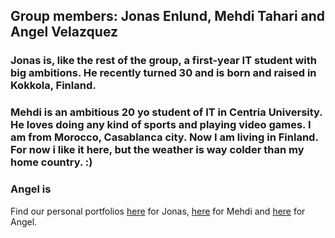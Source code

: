 ## Group members: Jonas Enlund, Mehdi Tahari and Angel Velazquez
### **Jonas** is, like the rest of the group, a first-year IT student with big ambitions. He recently turned 30 and is born and raised in Kokkola, Finland.

### **Mehdi** is an ambitious 20 yo student of IT in Centria University. He loves doing any kind of sports and playing video games. I am from Morocco, Casablanca city. Now I am living in Finland. For now i like it here, but the weather is way colder than my home country. :) 

### **Angel** is

Find our personal portfolios 
[here](https://github.com/enlundjonas) for Jonas,
[here](https://github.com/Mehdi-Mor) for Mehdi and 
[here](https://github.com/wannabenerd404) for Angel.
